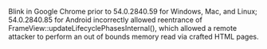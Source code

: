 Blink in Google Chrome prior to 54.0.2840.59 for Windows, Mac, and Linux; 54.0.2840.85 for Android incorrectly allowed reentrance of FrameView::updateLifecyclePhasesInternal(), which allowed a remote attacker to perform an out of bounds memory read via crafted HTML pages.